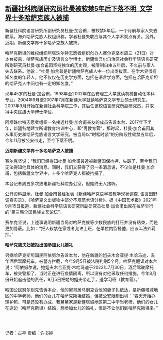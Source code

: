 <!--1703058364000-->
[新疆社科院副研究员杜曼被软禁5年后下落不明  文学界十多哈萨克族人被捕](https://www.rfa.org/mandarin/yataibaodao/shaoshuminzu/gt1-12202023024545.html)
------

<p><span style="font-weight: 400;">新疆社科院语言研究所副研究员杜曼·加合甫，被软禁5年后，一个月前与家人失去联系。海外哈萨克族人权组织称，学者杜曼失联应与其个人学术观点有关。另外，近期，新疆文学界十多哈萨克族人被捕。</span></p><p><span style="font-weight: 400;">哈萨克斯坦的维权组织阿塔珠尔特志愿者组织创办人赛尔克坚本周三（21日）对本台披露，哈萨克族历史及语言文学博士，新疆维吾尔自治区社会科学院语言研究所副研究员杜曼·加合甫因坚持独立的历史观，被限制自由五年后，不久前与家人失去联系。他说：“杜曼·加合普是新疆哈萨克族人中一位出类拔萃、在学术界很有知名度的年轻人。他不仅仅在历史学方面，包括在语言学方面，包括在哈萨克斯坦的哈萨克人中间也有一定的知名度。”</span></p><p><span style="font-weight: 400;">现年45岁的杜曼·加合甫，1998年至2002年在西安理工大学就读机械自动化本科专业，2004年9月至2007年7月在新疆大学就读哈萨克文学专业硕士研究生，2007年9月开始在新疆社会科学院工作，其后任该校语言研究所副研究员，并取得中央民族大学博士学位。</span></p><p><span style="font-weight: 400;">阿塔珠尔特志愿者组织一名接近杜曼·加合甫亲友的成员告诉本台，2017年下半年，新疆各地建立所谓教育培训中心，即“再教育营”，那时起，杜曼·加合甫因其从事历史和哈萨克族语言文学研究，被当局以“时松时紧”的分阶段性软禁五年后，今年11月被公安带走，至今下落不明。</span></p><p><b>近期新疆文学界十多名哈萨克人被捕</b></p><p><span style="font-weight: 400;">赛尔克坚说：“我们已经得知杜曼·加合甫最近被新疆国保拘押，失踪了，至今我们无法得知他具体的消息。同时，我们又获得了另一条消息说，不仅仅是杜曼·加合甫，包括新疆文学界中，十多个哈萨克人都被拘捕了。</span></p><p><span style="font-weight: 400;">本台记者周五多次致电新疆社科院办公室，但始终无人接听。</span></p><p><span style="font-weight: 400;">公开资料显示，杜曼·加合甫曾经发表《</span><span style="font-weight: 400;">新疆哈萨克语学校教学现状调查. 语言田野调查实录</span><span style="font-weight: 400;">》、《哈萨克文出版物中部分不规范术语分析》。据《中国艺术报》2021年9月15日报道，新疆社会科学院语言研究所副研究员杜曼·加合甫出席在拉萨举行的“第三届全国民族文艺论坛”。</span></p><p><span style="font-weight: 400;">赛尔克坚说，上述事说明新疆当局对哈萨克族等少数民族的打压并没有结束，而是更加隐蔽。比如：“把人软禁在家或者允许上班，在单位内监督他，应该叫法外羁押。”</span></p><p><b>哈萨克族夫妇被拒出国参加女儿婚礼</b></p><p><span style="font-weight: 400;">另据哈萨克斯坦国民阿依努尔告诉本台，他在新疆的姐夫木合亚提·木哈马迪，去年酒后驾摩托车，被警方拦截，今年9月5日被法院判刑5个月。哈萨克翻译对本台说：“阿依努尔说，她姐夫木合亚提·木哈玛迪于2022年7月30日，酒后驾驶摩托车，被交警扣了，当时正在进行疫情隔离，所以没有对他采取任何措施，今年8月份开始追击他的责任，9月5日把她的姐夫带走了，送学习班（教育营）。”</span></p><p><span style="font-weight: 400;">哈国公民努尔别克告诉本台，他的舅哥居马别克合他的妻子扎依达，是新疆塔城地区的中学老师，他们的女儿在哈萨克斯坦结婚，但被公安限制出境：“春天开始办理护照，可是还没有办成，我舅舅家是新疆塔城地区第二中学当老师，他们的女儿在这边（哈萨克斯坦）结婚，想参加女儿的婚礼，但是不让他们到哈萨克斯坦来。”</span></p><p><br/><br/></p><p><span style="font-weight: 400;">记者：古亭 责编：许书婷</span></p>
